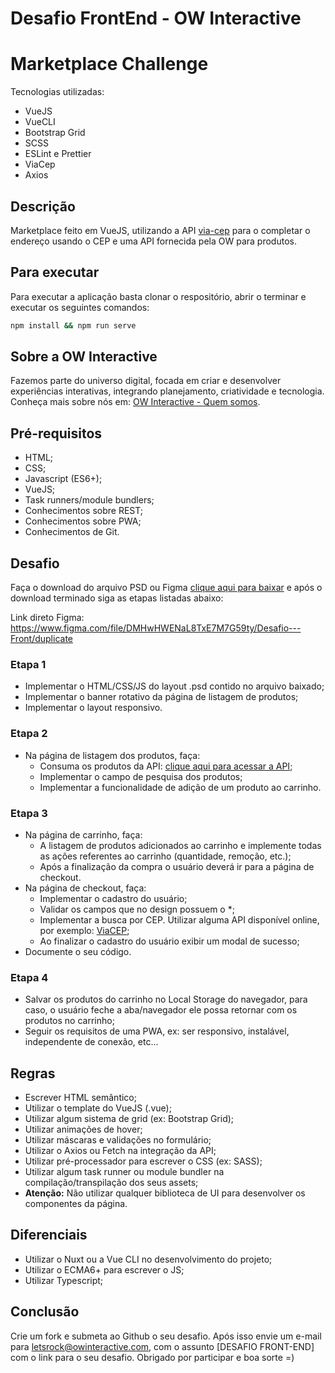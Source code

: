 # Desafio FrontEnd - OW Interactive

# Marketplace Challenge

Tecnologias utilizadas:

- VueJS
- VueCLI
- Bootstrap Grid
- SCSS
- ESLint e Prettier
- ViaCep
- Axios

## Descrição

Marketplace feito em VueJS, utilizando a API [via-cep](https://viacep.com.br/) para o completar o endereço usando o CEP e uma API fornecida pela OW para produtos.

## Para executar

Para executar a aplicação basta clonar o respositório, abrir o terminar e executar os seguintes comandos:

```bash
npm install && npm run serve
```

## Sobre a OW Interactive

Fazemos parte do universo digital, focada em criar e desenvolver experiências interativas, integrando planejamento, criatividade e tecnologia. Conheça mais sobre nós em: [OW Interactive - Quem somos](http://www.owinteractive.com/quem-somos/).

## Pré-requisitos

- HTML;
- CSS;
- Javascript (ES6+);
- VueJS;
- Task runners/module bundlers;
- Conhecimentos sobre REST;
- Conhecimentos sobre PWA;
- Conhecimentos de Git.

## Desafio

Faça o download do arquivo PSD ou Figma [clique aqui para baixar](https://www.dropbox.com/sh/x5wupfno5yqvmts/AADzmcp3hYuWbKYwqDYmmvCqa?dl=0) e após o download terminado siga as etapas listadas abaixo:

Link direto Figma: https://www.figma.com/file/DMHwHWENaL8TxE7M7G59ty/Desafio---Front/duplicate

### Etapa 1

- Implementar o HTML/CSS/JS do layout .psd contido no arquivo baixado;
- Implementar o banner rotativo da página de listagem de produtos;
- Implementar o layout responsivo.

### Etapa 2

- Na página de listagem dos produtos, faça:
  * Consuma os produtos da API: [clique aqui para acessar a API](https://raw.githubusercontent.com/owInteractive/desafio-frontend-2020/master/produtos.json);
  * Implementar o campo de pesquisa dos produtos;
  * Implementar a funcionalidade de adição de um produto ao carrinho.

### Etapa 3

 - Na página de carrinho, faça:
    * A listagem de produtos adicionados ao carrinho e implemente todas as ações referentes ao carrinho (quantidade, remoção, etc.);
    * Após a finalização da compra o usuário deverá ir para a página de checkout.
 - Na página de checkout, faça:
    * Implementar o cadastro do usuário;
    * Validar os campos que no design possuem o *;
    * Implementar a busca por CEP. Utilizar alguma API disponível online, por exemplo: [ViaCEP](https://viacep.com.br/);
    * Ao finalizar o cadastro do usuário exibir um modal de sucesso;
 - Documente o seu código.

### Etapa 4

- Salvar os produtos do carrinho no Local Storage do navegador, para caso, o usuário feche a aba/navegador ele possa retornar com os produtos no carrinho;
- Seguir os requisitos de uma PWA, ex: ser responsivo, instalável, independente de conexão, etc...

## Regras

- Escrever HTML semântico;
- Utilizar o template do VueJS (.vue);
- Utilizar algum sistema de grid (ex: Bootstrap Grid);
- Utilizar animações de hover;
- Utilizar máscaras e validações no formulário;
- Utilizar o Axios ou Fetch na integração da API;
- Utilizar pré-processador para escrever o CSS (ex: SASS);
- Utilizar algum task runner ou module bundler na compilação/transpilação dos seus assets;
- **Atenção:** Não utilizar qualquer biblioteca de UI para desenvolver os componentes da página.

## Diferenciais

- Utilizar o Nuxt ou a Vue CLI no desenvolvimento do projeto;
- Utilizar o ECMA6+ para escrever o JS;
- Utilizar Typescript;

## Conclusão

Crie um fork e submeta ao Github o seu desafio. Após isso envie um e-mail para letsrock@owinteractive.com, com o assunto [DESAFIO FRONT-END] com o link para o seu desafio. Obrigado por participar e boa sorte =)




